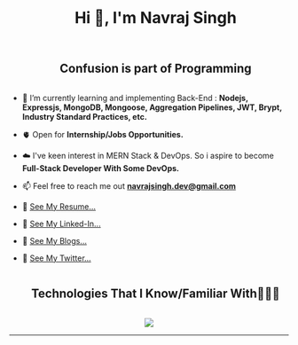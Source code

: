
<!--h1 without bottom border-->
<div id="user-content-toc">
  <ul align="center">
    <summary><h1 style="display: inline-block">Hi 👋, I'm Navraj Singh</h1></summary>
  </ul>
</div>


<!--h2 without bottom border-->
<div id="user-content-toc">
  <ul align="center">
    <summary><h2 style="display: inline-block">Confusion is part of Programming</h2></summary>
  </ul>
</div>


<!--Intro start-->
- 🌱 I’m currently learning and implementing Back-End : **Nodejs, Expressjs, MongoDB, Mongoose, Aggregation Pipelines, JWT, Brypt, Industry Standard Practices, etc.**

- 🫀 Open for **Internship/Jobs Opportunities.**

- ☁️ I've keen interest in MERN Stack & DevOps. So i aspire to become **Full-Stack Developer With Some DevOps.**

- 📫 Feel free to reach me out **navrajsingh.dev@gmail.com**

- 🧷 [See My Resume...](https://drive.google.com/file/d/1V58TSdt3flOv7PUKZaoez9H_pec-2oTi/view?usp=sharing)
  
- 🧷 [See My Linked-In...](https://www.linkedin.com/in/navraj-singh-78b746210/)
  
- 🧷 [See My Blogs...](https://hashnode.com/@NavrajSingh)
  
- 🧷 [See My Twitter...](https://twitter.com/NavrajSinghDev)

<!--Intro end-->


<!--h1 without bottom border-->
<div id="user-content-toc">
  <ul align="center">
    <summary><h2 style="display: inline-block">Technologies That I Know/Familiar With👨🏻‍💻</h2></summary>
  </ul>
</div>
<!--tech stack icons-->
<p align="center">
  <a href="https://skillicons.dev">
    <img src="https://skillicons.dev/icons?i=html,css,js,nodejs,expressjs,mongodb,postman,py,github,vscode&perline=14" />
  </a>
</p>

----------------------------------------------------------------------
